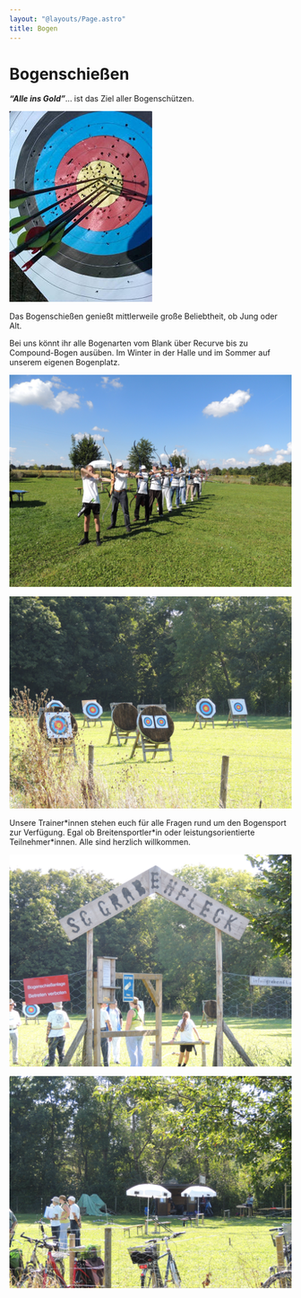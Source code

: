 ```yaml
---
layout: "@layouts/Page.astro"
title: Bogen
---
```


# Bogenschießen

**_“Alle ins Gold”_**... ist das Ziel aller Bogenschützen.

![](/images/uploads/bogen1.jpg)

Das Bogenschießen genießt mittlerweile große Beliebtheit, ob Jung oder Alt.

Bei uns könnt ihr alle Bogenarten vom Blank über Recurve bis zu Compound-Bogen ausüben. Im Winter in der Halle und im Sommer auf unserem eigenen Bogenplatz.

![](/images/uploads/dscn0327.jpg)

![](/images/uploads/dscn0321.jpg)

Unsere Trainer\*innen stehen euch für alle Fragen rund um den Bogensport zur Verfügung. Egal ob Breitensportler\*in oder leistungsorientierte Teilnehmer\*innen. Alle sind herzlich willkommen.

![](/images/uploads/dscn0324.jpg)

![](/images/uploads/dscn0322.jpg)
